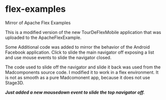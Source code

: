 flex-examples
=============

Mirror of Apache Flex Examples

This is a modified version of the new TourDeFlexMobile application that was uploaded to the ApacheFlexExample.

Some Additional code was added to mirror the behavior of the Android Facebook application. Click to slide the main navigator off exposing a list and use mouse events to slide the navigator closed.

The code used to slide off the navigator and slide it back was used from the Madcomponents source code. I modified it to work in a flex environment. It is not as smooth as a pure Madcomonent app, because it does not use Stage3D.

***Just added a new mousedown event to slide the top navigator off.***